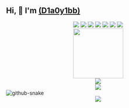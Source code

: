 ## Hi, 👋  I'm <a href="https://icml8.github.io/"> (D1a0y1bb)</a>

<div style="text-align: center;">
  <span>
    <img src="https://img.shields.io/badge/-HTML5-E34F26?style=flat-square&logo=html5&logoColor=white" />
    <img src="https://img.shields.io/badge/-CSS3-1572B6?style=flat-square&logo=css3" />
    <img src="https://img.shields.io/badge/-JavaScript-oringe?style=flat-square&logo=javascript" />
    <img src="https://img.shields.io/badge/PHP-PHP?style=flat&logo=PHP" />
    <img src="https://img.shields.io/badge/python-python-oringe?style=flat&logo=python " />
    <img src="https://img.shields.io/badge/Go-Go?-oringe?style=flat&logo=Go " />
    <img src="https://img.shields.io/badge/java-java?-red?style=flat&logo=Java " />
  </span>
</div>

<div style="text-align: center;">
  <img height="137px" src="https://github-readme-stats.vercel.app/api?username=ICML8&hide_title=true&hide_border=true&show_icons=trueline_height=21&text_color=000&icon_color=000&bg_color=0,ea6161,ffc64d,fffc4d,52fa5a&theme=graywhite" />
</div>

<div style="text-align: center;">
  <img src="https://github-readme-stats.vercel.app/api/top-langs/?username=ICML8&hide_title=true&hide_border=true&layout=compact&langs_count=6&text_color=000&icon_color=fff&bg_color=0,52fa5a,4dfcff,c64dff&theme=graywhite" />
</div>

<div style="text-align: center;">
  <img src="https://github-readme-streak-stats.herokuapp.com/?user=ICML8" />
</div>

<picture>
    <source media="(prefers-color-scheme: dark)" srcset="https://cdn.jsdelivr.net/gh/sun0225SUN/sun0225SUN/profile-snake-contrib/github-contribution-grid-snake-dark.svg" />
    <source media="(prefers-color-scheme: light)" srcset="https://cdn.jsdelivr.net/gh/sun0225SUN/sun0225SUN/profile-snake-contrib/github-contribution-grid-snake.svg" />
    <img alt="github-snake" src="https://cdn.jsdelivr.net/gh/sun0225SUN/sun0225SUN/profile-snake-contrib/github-contribution-grid-snake-dark.svg" />
</picture>

<div style="text-align: center;">
  <a href="https://github.com/ashutosh00710/github-readme-activity-graph">
    <img src="https://github-readme-activity-graph.vercel.app/graph?username=ICML8" />
  </a>
</div>

